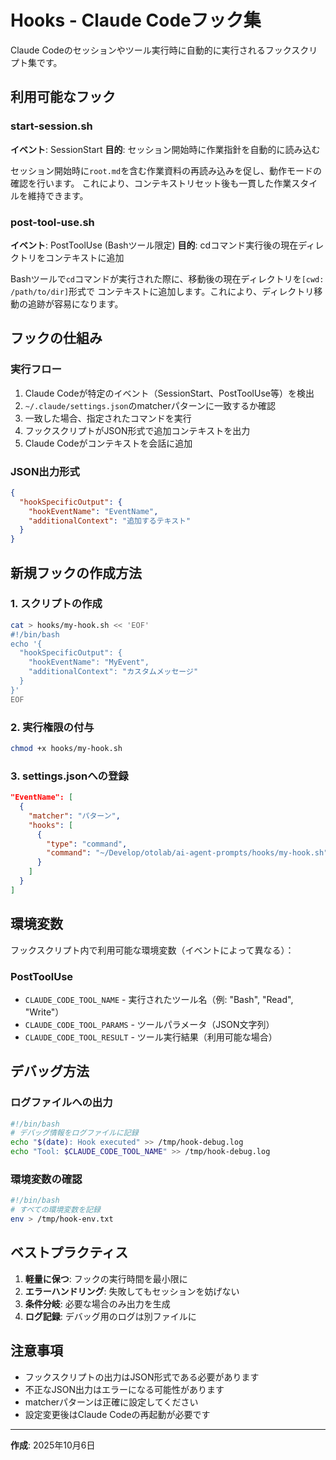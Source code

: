 # Hooks - Claude Codeフック集

Claude Codeのセッションやツール実行時に自動的に実行されるフックスクリプト集です。

## 利用可能なフック

### start-session.sh
**イベント**: SessionStart
**目的**: セッション開始時に作業指針を自動的に読み込む

セッション開始時に`root.md`を含む作業資料の再読み込みを促し、動作モードの確認を行います。
これにより、コンテキストリセット後も一貫した作業スタイルを維持できます。

### post-tool-use.sh
**イベント**: PostToolUse (Bashツール限定)
**目的**: cdコマンド実行後の現在ディレクトリをコンテキストに追加

Bashツールで`cd`コマンドが実行された際に、移動後の現在ディレクトリを`[cwd: /path/to/dir]`形式で
コンテキストに追加します。これにより、ディレクトリ移動の追跡が容易になります。

## フックの仕組み

### 実行フロー
1. Claude Codeが特定のイベント（SessionStart、PostToolUse等）を検出
2. `~/.claude/settings.json`のmatcherパターンに一致するか確認
3. 一致した場合、指定されたコマンドを実行
4. フックスクリプトがJSON形式で追加コンテキストを出力
5. Claude Codeがコンテキストを会話に追加

### JSON出力形式
```json
{
  "hookSpecificOutput": {
    "hookEventName": "EventName",
    "additionalContext": "追加するテキスト"
  }
}
```

## 新規フックの作成方法

### 1. スクリプトの作成
```bash
cat > hooks/my-hook.sh << 'EOF'
#!/bin/bash
echo '{
  "hookSpecificOutput": {
    "hookEventName": "MyEvent",
    "additionalContext": "カスタムメッセージ"
  }
}'
EOF
```

### 2. 実行権限の付与
```bash
chmod +x hooks/my-hook.sh
```

### 3. settings.jsonへの登録
```json
"EventName": [
  {
    "matcher": "パターン",
    "hooks": [
      {
        "type": "command",
        "command": "~/Develop/otolab/ai-agent-prompts/hooks/my-hook.sh"
      }
    ]
  }
]
```

## 環境変数

フックスクリプト内で利用可能な環境変数（イベントによって異なる）：

### PostToolUse
- `CLAUDE_CODE_TOOL_NAME` - 実行されたツール名（例: "Bash", "Read", "Write"）
- `CLAUDE_CODE_TOOL_PARAMS` - ツールパラメータ（JSON文字列）
- `CLAUDE_CODE_TOOL_RESULT` - ツール実行結果（利用可能な場合）

## デバッグ方法

### ログファイルへの出力
```bash
#!/bin/bash
# デバッグ情報をログファイルに記録
echo "$(date): Hook executed" >> /tmp/hook-debug.log
echo "Tool: $CLAUDE_CODE_TOOL_NAME" >> /tmp/hook-debug.log
```

### 環境変数の確認
```bash
#!/bin/bash
# すべての環境変数を記録
env > /tmp/hook-env.txt
```

## ベストプラクティス

1. **軽量に保つ**: フックの実行時間を最小限に
2. **エラーハンドリング**: 失敗してもセッションを妨げない
3. **条件分岐**: 必要な場合のみ出力を生成
4. **ログ記録**: デバッグ用のログは別ファイルに

## 注意事項

- フックスクリプトの出力はJSON形式である必要があります
- 不正なJSON出力はエラーになる可能性があります
- matcherパターンは正確に設定してください
- 設定変更後はClaude Codeの再起動が必要です

---
**作成**: 2025年10月6日